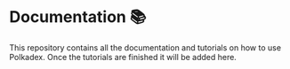 # Documentation :books:

This repository contains all the documentation and tutorials on how to use Polkadex. Once the tutorials are finished it will be added here.
